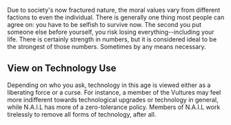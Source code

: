Due to society's now fractured nature, the moral values vary from different factions to even the individual. There is generally one thing most people can agree on: you have to be selfish to survive now. The second you put someone else before yourself, you risk losing everything--including your life. There is certainly strength in numbers, but it is considered ideal to be the strongest of those numbers. Sometimes by any means necessary.
## View on Technology Use ##
Depending on who you ask, technology in this age is viewed either as a liberating force or a curse. For instance, a member of the Vultures may feel more indifferent towards technological upgrades or technology in general, while N.A.I.L has more of a zero-tolerance policy. Members of N.A.I.L work tirelessly to remove all forms of technology, after all.

